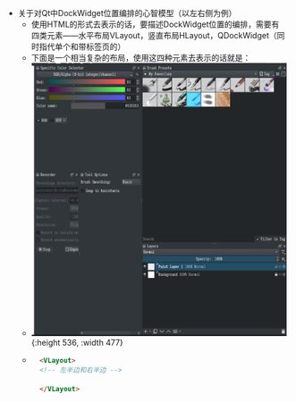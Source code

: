 - 关于对Qt中DockWidget位置编排的心智模型（以左右侧为例）
	- 使用HTML的形式去表示的话，要描述DockWidget位置的编排，需要有四类元素——水平布局VLayout，竖直布局HLayout，QDockWidget（同时指代单个和带标签页的）
	- 下面是一个相当复杂的布局，使用这四种元素去表示的话就是：
	- ![image.png](../assets/image_1725262234529_0.png){:height 536, :width 477}
	- ```html
	    <VLayout>
	    <!-- 左半边和右半边 -->
	  
	    </VLayout>
	  ```